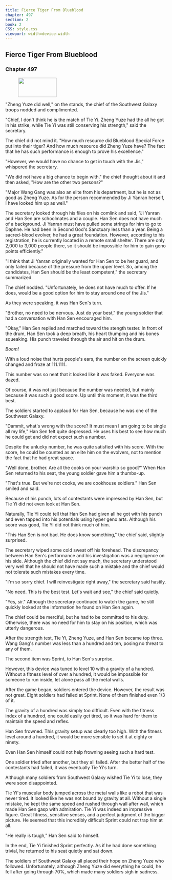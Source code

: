 ```yaml
---
title: Fierce Tiger From Blueblood
chapter: 497
section: 2
book: 2
CSS: style.css
viewport: width=device-width
---
```


## Fierce Tiger From Blueblood

### Chapter 497

<figure>
	<img src="../Images/gem.gif" alt="" id="gem" width="120" height="60" />
</figure>

"Zheng Yuze did well," on the stands, the chief of the Southwest Galaxy troops nodded and complimented.

"Chief, I don't think he is the match of Tie Yi. Zheng Yuze had the all he got in his strike, while Tie Yi was still conserving his strength," said the secretary.

The chief did not mind it. "How much resource did Blueblood Special Force put into their tiger? And how much resource did Zheng Yuze have? The fact that he has such performance is enough to prove his excellence."

"However, we would have no chance to get in touch with the Jis," whispered the secretary.

"We did not have a big chance to begin with." the chief thought about it and then asked, "How are the other two persons?"

"Major Wang Gang was also an elite from his department, but he is not as good as Zheng Yuze. As for the person recommended by Ji Yanran herself, I have looked him up as well."

The secretary looked through his files on his comlink and said, "Ji Yanran and Han Sen are schoolmates and a couple. Han Sen does not have much of a background. Ji Yanran must have pulled some strings for him to go to Daphne. He had been in Second God's Sanctuary less than a year. Being a sacred-blood evolver, he had a great foundation. However, according to his registration, he is currently located in a remote small shelter. There are only 2,000 to 3,000 people there, so it should be impossible for him to gain geno points efficiently."

"I think that Ji Yanran originally wanted for Han Sen to be her guard, and only failed because of the pressure from the upper level. So, among the candidates, Han Sen should be the least competent," the secretary summarized.

The chief nodded. "Unfortunately, he does not have much to offer. If he does, would be a good option for him to stay around one of the Jis."

As they were speaking, it was Han Sen's turn.

"Brother, no need to be nervous. Just do your best," the young soldier that had a conversation with Han Sen encouraged him.

"Okay," Han Sen replied and marched toward the stength tester. In front of the drum, Han Sen took a deep breath, his heart thumping and his bones squeaking. His punch traveled through the air and hit on the drum.

*Boom!*

With a loud noise that hurts people's ears, the number on the screen quickly changed and froze at 111.1111.

This number was so neat that it looked like it was faked. Everyone was dazed.

Of course, it was not just because the number was needed, but mainly because it was such a good score. Up until this moment, it was the third best.

The soldiers started to applaud for Han Sen, because he was one of the Southwest Galaxy.

"Dammit, what's wrong with the score? It must mean I am going to be single all my life," Han Sen felt quite depressed. He uses his best to see how much he could get and did not expect such a number.

Despite the unlucky number, he was quite satisfied with his score. With the score, he could be counted as an elite him on the evolvers, not to mention the fact that he had great space.

"Well done, brother. Are all the cooks on your warship so good?" When Han Sen returned to his seat, the young soldier gave him a thumbs-up.

"That's true. But we're not cooks, we are cookhouse soldiers." Han Sen smiled and said.

Because of his punch, lots of contestants were impressed by Han Sen, but Tie Yi did not even look at Han Sen.

Naturally, Tie Yi could tell that Han Sen had given all he got with his punch and even tapped into his potentials using hyper geno arts. Although his score was good, Tie Yi did not think much of him.

"This Han Sen is not bad. He does know something," the chief said, slightly surprised.

The secretary wiped some cold sweat off his forehead. The discrepancy between Han Sen's performance and his investigation was a negligence on his side. Although the chief did not say much, the secretary understood very well that he should not have made such a mistake and the chief would not tolerate such mistakes every time.

"I'm so sorry chief. I will reinvestigate right away," the secretary said hastily.

"No need. This is the best test. Let's wait and see," the chief said quietly.

"Yes, sir." Although the secretary continued to watch the game, he still quickly looked at the information he found on Han Sen again.

The chief could be merciful, but he had to be committed to his duty. Otherwise, there was no need for him to stay on his position, which was utterly dangerous.

After the strength test, Tie Yi, Zheng Yuze, and Han Sen became top three. Wang Gang's number was less than a hundred and ten, posing no threat to any of them.

The second item was Sprint, to Han Sen's surprise.

However, this device was tuned to level 10 with a gravity of a hundred. Without a fitness level of over a hundred, it would be impossible for someone to run inside, let alone pass all the metal walls.

After the game began, soldiers entered the device. However, the result was not great. Eight soldiers had failed at Sprint. None of them finished even 1/3 of it.

The gravity of a hundred was simply too difficult. Even with the fitness index of a hundred, one could easily get tired, so it was hard for them to maintain the speed and reflex.

Han Sen frowned. This gravity setup was clearly too high. With the fitness level around a hundred, it would be more sensible to set it at eighty or ninety.

Even Han Sen himself could not help frowning seeing such a hard test.

One soldier tried after another, but they all failed. After the better half of the contestants had failed, it was eventually Tie Yi's turn.

Although many soldiers from Southwest Galaxy wished Tie Yi to lose, they were soon disappointed.

Tie Yi's muscular body jumped across the metal walls like a robot that was never tired. It looked like he was not bound by gravity at all. Without a single mistake, he kept the same speed and rushed through wall after wall, which made Han Sen gasp with admiration. Tie Yi was indeed an impressive figure. Great fitness, sensitive senses, and a perfect judgment of the bigger picture. He seemed that this incredibly difficult Sprint could not trap him at all.

"He really is tough," Han Sen said to himself.

In the end, Tie Yi finished Sprint perfectly. As if he had done something trivial, he returned to his seat quietly and sat down.

The soldiers of Southwest Galaxy all placed their hope on Zheng Yuze who followed. Unfortunately, although Zheng Yuze did everything he could, he fell after going through 70%, which made many soldiers sigh in sadness.